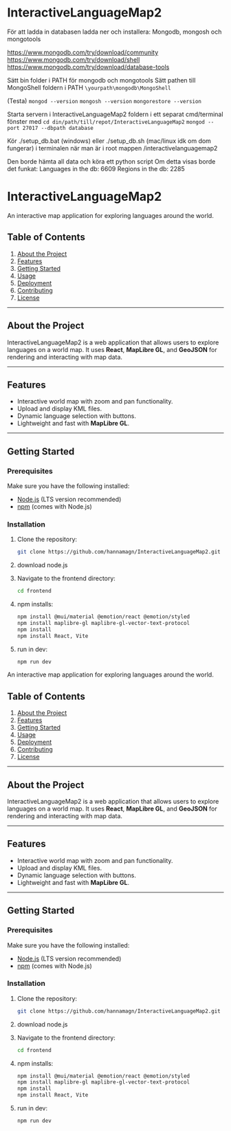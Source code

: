 # InteractiveLanguageMap2

För att ladda in databasen 
ladda ner och installera: 
Mongodb, mongosh och mongotools

https://www.mongodb.com/try/download/community  
https://www.mongodb.com/try/download/shell  
https://www.mongodb.com/try/download/database-tools

Sätt bin folder i PATH för mongodb och mongotools
Sätt pathen till MongoShell foldern i PATH
``\yourpath\mongodb\MongoShell`` 

(Testa)
``mongod --version``
``mongosh --version``
``mongorestore --version`` 

Starta servern i InteractiveLanguageMap2 foldern i ett separat cmd/terminal fönster med
``cd din/path/till/repot/InteractiveLanguageMap2``
``mongod --port 27017 --dbpath database``


Kör ./setup_db.bat (windows) eller ./setup_db.sh (mac/linux idk om dom fungerar) i terminalen när man är i root mappen 
/interactivelanguagemap2 

Den borde hämta all data och köra ett python script
Om detta visas borde det funkat: 
Languages in the db: 6609
Regions in the db: 2285









# InteractiveLanguageMap2

An interactive map application for exploring languages around the world.

## Table of Contents
1. [About the Project](#about-the-project)
2. [Features](#features)
3. [Getting Started](#getting-started)
4. [Usage](#usage)
5. [Deployment](#deployment)
6. [Contributing](#contributing)
7. [License](#license)

---

## About the Project
InteractiveLanguageMap2 is a web application that allows users to explore languages on a world map. It uses **React**, **MapLibre GL**, and **GeoJSON** for rendering and interacting with map data.

---

## Features
- Interactive world map with zoom and pan functionality.
- Upload and display KML files.
- Dynamic language selection with buttons.
- Lightweight and fast with **MapLibre GL**.

---

## Getting Started

### Prerequisites
Make sure you have the following installed:
- [Node.js](https://nodejs.org/) (LTS version recommended)
- [npm](https://www.npmjs.com/) (comes with Node.js)

### Installation
1. Clone the repository:
   ```sh
   git clone https://github.com/hannamagn/InteractiveLanguageMap2.git

2. download node.js

3. Navigate to the frontend directory:
    ```sh
    cd frontend

4.  npm installs:

    ```sh
    npm install @mui/material @emotion/react @emotion/styled
    npm install maplibre-gl maplibre-gl-vector-text-protocol
    npm install
    npm install React, Vite

5. run in dev: 
    ```sh
    npm run dev
 

An interactive map application for exploring languages around the world.

## Table of Contents
1. [About the Project](#about-the-project)
2. [Features](#features)
3. [Getting Started](#getting-started)
4. [Usage](#usage)
5. [Deployment](#deployment)
6. [Contributing](#contributing)
7. [License](#license)

---

## About the Project
InteractiveLanguageMap2 is a web application that allows users to explore languages on a world map. It uses **React**, **MapLibre GL**, and **GeoJSON** for rendering and interacting with map data.

---

## Features
- Interactive world map with zoom and pan functionality.
- Upload and display KML files.
- Dynamic language selection with buttons.
- Lightweight and fast with **MapLibre GL**.

---

## Getting Started

### Prerequisites
Make sure you have the following installed:
- [Node.js](https://nodejs.org/) (LTS version recommended)
- [npm](https://www.npmjs.com/) (comes with Node.js)

### Installation
1. Clone the repository:
   ```sh
   git clone https://github.com/hannamagn/InteractiveLanguageMap2.git

2. download node.js

3. Navigate to the frontend directory:
    ```sh
    cd frontend

4.  npm installs:

    ```sh
    npm install @mui/material @emotion/react @emotion/styled
    npm install maplibre-gl maplibre-gl-vector-text-protocol
    npm install
    npm install React, Vite

5. run in dev: 
    ```sh
    npm run dev
 